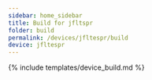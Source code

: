 ```yaml
---
sidebar: home_sidebar
title: Build for jfltspr
folder: build
permalink: /devices/jfltespr/build
device: jfltespr
---
```

{% include templates/device_build.md %}
